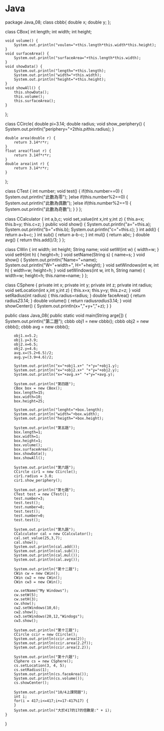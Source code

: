 # Java
package Java_08;
class cbbb{
	double x;
	double y;
};

class CBox{
	int length;
	int width;
	int height;
	
	void volume() {
		System.out.println("voulen="+this.length*this.width*this.height);
	}
	void surfaceArea() {
		System.out.println("surfaceArea="+this.length*this.width);
	}
	void showData() {
		System.out.println("length="+this.length);
		System.out.println("width="+this.width);
		System.out.println("height="+this.height);
	}
	void showAll() {
		this.showData();
		this.volume();
		this.surfaceArea();
	}
};

class CCircle{
	double pi=3.14;
	double radius;
	void show_periphery() {
		System.out.println("periphery="+2*this.pi*this.radius);
	}
	
	double area(double r) {
		return 3.14*r*r;
	}
	float area(float r) {
		return 3.14f*r*r;
	}
	double area(int r) {
		return 3.14*r*r;
	}
};

class CTest {
	int number;
	void test() {
		if(this.number==0) {
			System.out.println("此數為零");
		}else if(this.number%2==0) {
			System.out.println("此數為偶數");
		}else if(this.number%2==1) {
			System.out.println("此數為奇數");
		}
	}
};

class CCalculator {
	int a,b,c;
	void set_value(int x,int y,int z) {
		this.a=x;
		this.b=y;
		this.c=z;
	}
	public void show() {
		System.out.println("a="+this.a);
		System.out.println("b="+this.b);
		System.out.println("c="+this.c);
	}
	int add() {
		return a+b+c;
	}
	int sub() {
		return a-b-c;
	}
	int mul() {
		return a*b*c;
	}
	double avg() {
		return this.add()/3;
	}
};

class CWin {
	int width;
	int height;
	String name;
	void setW(int w) {
		width=w;
	}
	void setH(int h) {
		height=h;
	}
	void setName(String s) {
		name=s;
	}
	void show() {
		System.out.println("Name="+name);
		System.out.println("W="+width+", H="+height);
	}
	void setWindows(int w, int h) {
		width=w;
		height=h;
	}
	void setWindows(int w, int h, String name) {
		width=w;
		height=h;
		this.name=name;
	}
};

class CSphere {
	private int x;
	private int y;
	private int z;
	private int radius;
	void setLocation(int x,int y,int z) {
		this.x=x;
		this.y=y;
		this.z=z;
	}
	void setRadius(int radius) {
		this.radius=radius;
	}
	double faceArea() {
		return radius*2*3.14;
	}
	double volume() {
		return radius*radius*3.14;
	}
	void showCenter() {
		System.out.println(x+","+y+","+z);
	}
}

public class Java_08{
	public static void main(String arge[]) {
		System.out.println("第二題");
		cbbb obj1 = new cbbb();
		cbbb obj2 = new cbbb();
		cbbb avg = new cbbb();
		
		obj1.x=5.2;
		obj1.y=3.9;
		obj2.x=6.5;
		obj2.y=4.6;
		avg.x=(5.2+6.5)/2;
		avg.y=(3.9+4.6)/2;
		
		System.out.println("x="+obj1.x+" "+"y="+obj1.y);
		System.out.println("x="+obj2.x+" "+"y="+obj2.y);
		System.out.println("x="+avg.x+" "+"y="+avg.y);
		
		System.out.println("第四題");
		CBox box = new CBox();
		box.length=15;
		box.width=10;
		box.height=25;
		
		System.out.println("lenght="+box.length);
		System.out.println("width="+box.width);
		System.out.println("heigth="+box.height);
		
		System.out.println("第五題");
		box.length=1;
		box.width=1;
		box.height=1;
		box.volume();
		box.surfaceArea();
		box.showData();
		box.showAll();
		
		System.out.println("第六題");
		CCircle cir1 = new CCircle();
		cir1.radius = 3.0;
		cir1.show_periphery();
		
		System.out.println("第七題");
		CTest test = new CTest();
		test.number=3;
		test.test();
		test.number=8;
		test.test();
		test.number=0;
		test.test();
		
		System.out.println("第九題");
		CCalculator cal = new CCalculator();
		cal.set_value(25,3,7);
		cal.show();
		System.out.println(cal.add());
		System.out.println(cal.sub());
		System.out.println(cal.mul());
		System.out.println(cal.avg());
		
		System.out.println("第十二題");
		CWin cw = new CWin();
		CWin cw2 = new CWin();
		CWin cw3 = new CWin();
		
		cw.setName("My Windows");
		cw.setW(5);
		cw.setH(3);
		cw.show();
		cw2.setWindows(10,6);
		cw2.show();
		cw3.setWindows(20,12,"Windogs");
		cw3.show();
		
		System.out.println("第十三題");
		CCircle ccir = new CCircle();
		System.out.println(ccir.area(2));
		System.out.println(ccir.area(2.2f));
		System.out.println(ccir.area(2.2));
		
		System.out.println("第十六題");
		CSphere cs = new CSphere();
		cs.setLocation(3, 4, 5);
		cs.setRadius(1);
		System.out.println(cs.faceArea());
		System.out.println(cs.volume());
		cs.showCenter();
		
		System.out.println("10/4上課問題");
		int i;
		for(i = 417;i<=417;i+=17-417%17) {
		}
		System.out.println("大於417的17的倍數是:" + i);
	}
}
